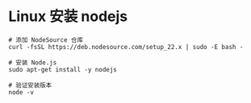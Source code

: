 # Linux 安装 nodejs

```shell
# 添加 NodeSource 仓库
curl -fsSL https://deb.nodesource.com/setup_22.x | sudo -E bash -

# 安装 Node.js
sudo apt-get install -y nodejs

# 验证安装版本
node -v
```